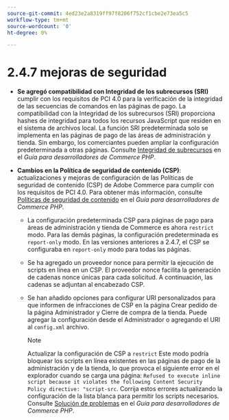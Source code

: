 ```yaml
---
source-git-commit: 4ed23e2a8319ff97f8206f752cf1cbe2e73ea5c5
workflow-type: tm+mt
source-wordcount: '0'
ht-degree: 0%

---
```

# 2.4.7 mejoras de seguridad

* **Se agregó compatibilidad con Integridad de los subrecursos (SRI)** cumplir con los requisitos de PCI 4.0 para la verificación de la integridad de las secuencias de comandos en las páginas de pago. La compatibilidad con la Integridad de los subrecursos (SRI) proporciona hashes de integridad para todos los recursos JavaScript que residen en el sistema de archivos local. La función SRI predeterminada solo se implementa en las páginas de pago de las áreas de administración y tienda. Sin embargo, los comerciantes pueden ampliar la configuración predeterminada a otras páginas. Consulte [Integridad de subrecursos](https://developer.adobe.com/commerce/php/development/security/subresource-integrity/) en el _Guía para desarrolladores de Commerce PHP_.<!--AC-1153-->

* **Cambios en la Política de seguridad de contenido (CSP)**: actualizaciones y mejoras de configuración de las Políticas de seguridad de contenido (CSP) de Adobe Commerce para cumplir con los requisitos de PCI 4.0. Para obtener más información, consulte [Políticas de seguridad de contenido](https://developer.adobe.com/commerce/php/development/security/content-security-policies/) en el _Guía para desarrolladores de Commerce PHP_. <!--AC-11513-->

   * La configuración predeterminada CSP para páginas de pago para áreas de administración y tienda de Commerce es ahora `restrict` modo. Para las demás páginas, la configuración predeterminada es `report-only` modo.  En las versiones anteriores a 2.4.7, el CSP se configuraba en `report-only` modo para todas las páginas.

   * Se ha agregado un proveedor nonce para permitir la ejecución de scripts en línea en un CSP. El proveedor nonce facilita la generación de cadenas nonce únicas para cada solicitud. A continuación, las cadenas se adjuntan al encabezado CSP.

   * Se han añadido opciones para configurar URI personalizados para que informen de infracciones de CSP en la página Crear pedido de la página Administrador y Cierre de compra de la tienda. Puede agregar la configuración desde el Administrador o agregando el URI al `config.xml` archivo.

     >[!NOTE]
     >
     >Actualizar la configuración de CSP a `restrict` Este modo podría bloquear los scripts en línea existentes en las páginas de pago de la administración y de la tienda, lo que provoca el siguiente error en el explorador cuando se carga una página: `Refused to execute inline script because it violates the following Content Security Policy directive: "script-src`. Corrija estos errores actualizando la configuración de la lista blanca para permitir los scripts necesarios. Consulte [Solución de problemas](https://developer.adobe.com/commerce/php/development/security/content-security-policies/#troubleshooting) en el _Guía para desarrolladores de Commerce PHP_.
